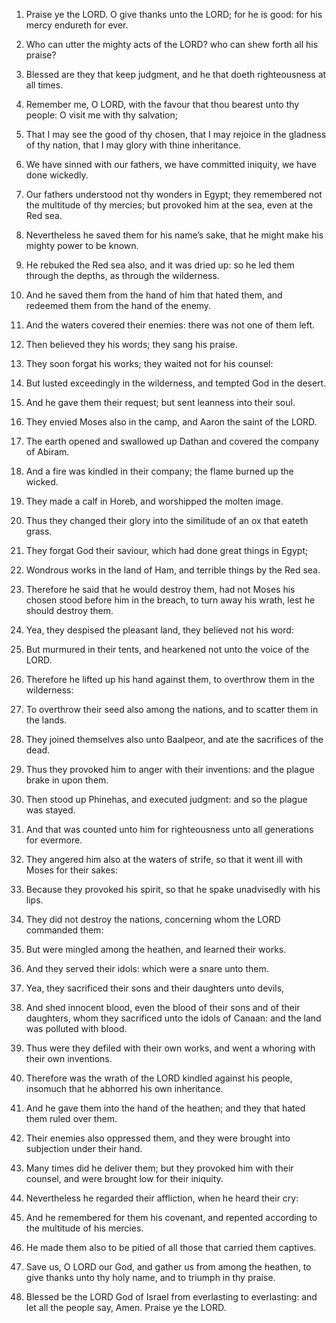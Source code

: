 1. Praise ye the LORD. O give thanks unto the LORD; for he is good:
for his mercy endureth for ever.

2. Who can utter the mighty acts of the LORD? who can shew forth
all his praise?

3. Blessed are they that keep judgment, and he that doeth
righteousness at all times.

4. Remember me, O LORD, with the favour that thou bearest unto thy
people: O visit me with thy salvation;

5. That I may see the good of thy chosen, that I may rejoice in the
gladness of thy nation, that I may glory with thine inheritance.

6. We have sinned with our fathers, we have committed iniquity, we
have done wickedly.

7. Our fathers understood not thy wonders in Egypt; they remembered
not the multitude of thy mercies; but provoked him at the sea, even at
the Red sea.

8. Nevertheless he saved them for his name’s sake, that he might
make his mighty power to be known.

9. He rebuked the Red sea also, and it was dried up: so he led them
through the depths, as through the wilderness.

10. And he saved them from the hand of him that hated them, and
redeemed them from the hand of the enemy.

11. And the waters covered their enemies: there was not one of them
left.

12. Then believed they his words; they sang his praise.

13. They soon forgat his works; they waited not for his counsel:

14. But lusted exceedingly in the wilderness, and tempted God in
the desert.

15. And he gave them their request; but sent leanness into their
soul.

16. They envied Moses also in the camp, and Aaron the saint of the
LORD.

17. The earth opened and swallowed up Dathan and covered the
company of Abiram.

18. And a fire was kindled in their company; the flame burned up
the wicked.

19. They made a calf in Horeb, and worshipped the molten image.

20. Thus they changed their glory into the similitude of an ox that
eateth grass.

21. They forgat God their saviour, which had done great things in
Egypt;

22. Wondrous works in the land of Ham, and terrible things by the
Red sea.

23. Therefore he said that he would destroy them, had not Moses his
chosen stood before him in the breach, to turn away his wrath, lest he
should destroy them.

24. Yea, they despised the pleasant land, they believed not his
word:

25. But murmured in their tents, and hearkened not unto the voice
of the LORD.

26. Therefore he lifted up his hand against them, to overthrow them
in the wilderness:

27. To overthrow their seed also among the nations, and to scatter
them in the lands.

28. They joined themselves also unto Baalpeor, and ate the
sacrifices of the dead.

29. Thus they provoked him to anger with their inventions: and the
plague brake in upon them.

30. Then stood up Phinehas, and executed judgment: and so the
plague was stayed.

31. And that was counted unto him for righteousness unto all
generations for evermore.

32. They angered him also at the waters of strife, so that it went
ill with Moses for their sakes:

33. Because they provoked his spirit, so that he spake unadvisedly
with his lips.

34. They did not destroy the nations, concerning whom the LORD
commanded them:

35. But were mingled among the heathen, and learned their works.

36. And they served their idols: which were a snare unto them.

37. Yea, they sacrificed their sons and their daughters unto
devils,

38. And shed innocent blood, even the blood of their sons and of
their daughters, whom they sacrificed unto the idols of Canaan: and
the land was polluted with blood.

39. Thus were they defiled with their own works, and went a whoring
with their own inventions.

40. Therefore was the wrath of the LORD kindled against his people,
insomuch that he abhorred his own inheritance.

41. And he gave them into the hand of the heathen; and they that
hated them ruled over them.

42. Their enemies also oppressed them, and they were brought into
subjection under their hand.

43. Many times did he deliver them; but they provoked him with
their counsel, and were brought low for their iniquity.

44. Nevertheless he regarded their affliction, when he heard their
cry:

45. And he remembered for them his covenant, and repented according
to the multitude of his mercies.

46. He made them also to be pitied of all those that carried them
captives.

47. Save us, O LORD our God, and gather us from among the heathen,
to give thanks unto thy holy name, and to triumph in thy praise.

48. Blessed be the LORD God of Israel from everlasting to
everlasting: and let all the people say, Amen. Praise ye the LORD.